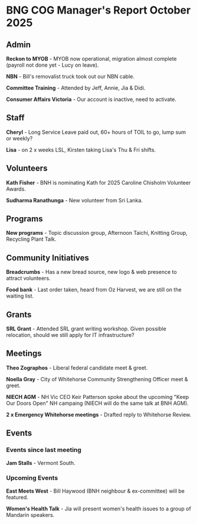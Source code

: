 # BNG COG Manager's Report October 2025

## Admin
**Reckon to MYOB** - MYOB now operational, migration almost complete (payroll not done yet - Lucy on leave).

**NBN** - Bill's removalist truck took out our NBN cable.

**Committee Training** - Attended by Jeff, Annie, Jia & Didi.

**Consumer Affairs Victoria** - Our account is inactive, need to activate.

## Staff
**Cheryl** - Long Service Leave paid out, 60+ hours of TOIL to go, lump sum or weekly?

**Lisa** - on 2 x weeks LSL, Kirsten taking Lisa's Thu & Fri shifts.

## Volunteers
**Kath Fisher** - BNH is nominating Kath for 2025 Caroline Chisholm Volunteer Awards.

**Sudharma Ranathunga** - New volunteer from Sri Lanka.

## Programs
**New programs** - Topic discussion group, Afternoon Taichi, Knitting Group, Recycling Plant Talk.

## Community Initiatives
**Breadcrumbs** - Has a new bread source, new logo & web presence to attract volunteers.

**Food bank** - Last order taken, heard from Oz Harvest, we are still on the waiting list.

## Grants
**SRL Grant** - Attended SRL grant writing workshop. Given possible relocation, should we still apply for IT infrastructure?

## Meetings
**Theo Zographos** - Liberal federal candidate meet & greet.

**Noella Gray** - City of Whitehorse Community Strengthening Officer meet & greet.

**NIECH AGM** - NH Vic CEO Keir Patterson spoke about the upcoming "Keep Our Doors Open" NH campaing (NIECH will do the same talk at BNH AGM). 

**2 x Emergency Whitehorse meetings** - Drafted reply to Whitehorse Review.

## Events

### Events since last meeting
**Jam Stalls** - Vermont South.

### Upcoming Events
**East Meets West** - Bill Haywood (BNH neighbour & ex-committee) will be featured.

**Women's Health Talk** - Jia will present women's health issues to a group of Mandarin speakers.



